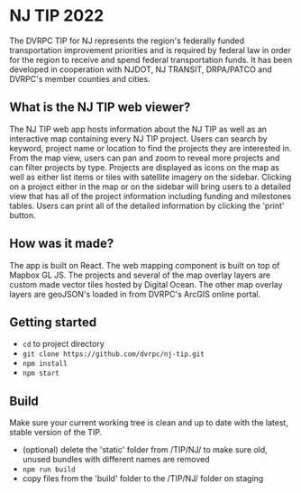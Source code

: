 # NJ TIP 2022

The DVRPC TIP for NJ represents the region's federally funded transportation improvement priorities and is required by federal law in order for the region to receive and spend federal transportation funds. It has been developed in cooperation with NJDOT, NJ TRANSIT, DRPA/PATCO and DVRPC's member counties and cities.

## What is the NJ TIP web viewer?

The NJ TIP web app hosts information about the NJ TIP as well as an interactive map containing every NJ TIP project. Users can search by keyword, project name or location to find the projects they are interested in. From the map view, users can pan and zoom to reveal more projects and can filter projects by type. Projects are displayed as icons on the map as well as either list items or tiles with satellite imagery on the sidebar. Clicking on a project either in the map or on the sidebar will bring users to a detailed view that has all of the project information including funding and milestones tables. Users can print all of the detailed information by clicking the 'print' button.

## How was it made?

The app is built on React. The web mapping component is built on top of Mapbox GL JS. The projects and several of the map overlay layers are custom made vector tiles hosted by Digital Ocean. The other map overlay layers are geoJSON's loaded in from DVRPC's ArcGIS online portal.

## Getting started

- `cd` to project directory
- `git clone https://github.com/dvrpc/nj-tip.git`
- `npm install`
- `npm start`

## Build

Make sure your current working tree is clean and up to date with the latest, stable version of the TIP.

- (optional) delete the 'static' folder from /TIP/NJ/ to make sure old, unused bundles with different names are removed
- `npm run build`
- copy files from the 'build' folder to the /TIP/NJ/ folder on staging
